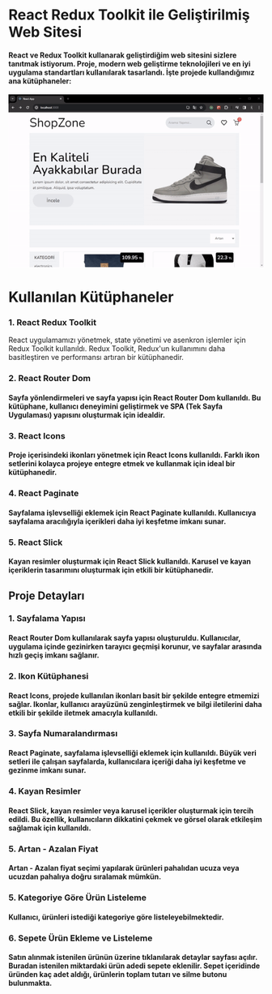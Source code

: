 
<h1> React Redux Toolkit ile Geliştirilmiş Web Sitesi</h1>

<h4>React ve Redux Toolkit kullanarak geliştirdiğim web sitesini sizlere tanıtmak istiyorum. Proje, modern web geliştirme teknolojileri ve en iyi uygulama standartları kullanılarak tasarlandı. İşte projede kullandığımız ana kütüphaneler:</h4>

![](toolkit.gif)

<h1> Kullanılan Kütüphaneler</h1>
<h3>1. React Redux Toolkit</h3>
React uygulamamızı yönetmek, state yönetimi ve asenkron işlemler için Redux Toolkit kullanıldı. Redux Toolkit, Redux'un kullanımını daha basitleştiren ve performansı artıran bir kütüphanedir.

<h3>2. React Router Dom</h3>
<h4>Sayfa yönlendirmeleri ve sayfa yapısı için React Router Dom kullanıldı. Bu kütüphane, kullanıcı deneyimini geliştirmek ve SPA (Tek Sayfa Uygulaması) yapısını oluşturmak için idealdir.</h4>

<h3> 3. React Icons </h3>
<h4> Proje içerisindeki ikonları yönetmek için React Icons kullanıldı. Farklı ikon setlerini kolayca projeye entegre etmek ve kullanmak için ideal bir kütüphanedir.</h4>

<h3>4. React Paginate</h3>
<h4>Sayfalama işlevselliği eklemek için React Paginate kullanıldı. Kullanıcıya sayfalama aracılığıyla içerikleri daha iyi keşfetme imkanı sunar.</h4>

<h3>5. React Slick</h3>
<h4>Kayan resimler oluşturmak için React Slick kullanıldı. Karusel ve kayan içeriklerin tasarımını oluşturmak için etkili bir kütüphanedir.</h4>

<h2>Proje Detayları</h2>

<h3>1. Sayfalama Yapısı</h3>
<h4>React Router Dom kullanılarak sayfa yapısı oluşturuldu. Kullanıcılar, uygulama içinde gezinirken tarayıcı geçmişi korunur, ve sayfalar arasında hızlı geçiş imkanı sağlanır.</h4>

<h3>2. Ikon Kütüphanesi</h3>
<h4>React Icons, projede kullanılan ikonları basit bir şekilde entegre etmemizi sağlar. Ikonlar, kullanıcı arayüzünü zenginleştirmek ve bilgi iletilerini daha etkili bir şekilde iletmek amacıyla kullanıldı.</h3>

<h3>3. Sayfa Numaralandırması</h3>
<h4>React Paginate, sayfalama işlevselliği eklemek için kullanıldı. Büyük veri setleri ile çalışan sayfalarda, kullanıcılara içeriği daha iyi keşfetme ve gezinme imkanı sunar.</h4>

<h3>4. Kayan Resimler</h3>
<h4>React Slick, kayan resimler veya karusel içerikler oluşturmak için tercih edildi. Bu özellik, kullanıcıların dikkatini çekmek ve görsel olarak etkileşim sağlamak için kullanıldı.</h4>

<h3>5. Artan - Azalan Fiyat</h3>
<h4>Artan - Azalan fiyat seçimi yapılarak ürünleri pahalıdan ucuza veya ucuzdan pahalıya doğru sıralamak mümkün.</h4>

<h3>5. Kategoriye Göre Ürün Listeleme</h3>
<h4>Kullanıcı, ürünleri istediği kategoriye göre listeleyebilmektedir.</h4>

<h3>6. Sepete Ürün Ekleme ve Listeleme</h3>
<h4>Satın alınmak istenilen ürünün üzerine tıklanılarak detaylar sayfası açılır. Buradan istenilen miktardaki ürün adedi sepete eklenilir. Sepet içeridinde üründen kaç adet aldığı, ürünlerin toplam tutarı ve silme butonu bulunmakta.</h4>


